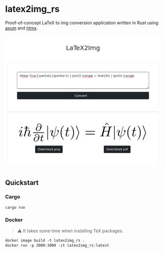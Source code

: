 # latex2img_rs

Proof-of-concept LaTeX to img conversion application written in Rust using [axum](https://github.com/tokio-rs/axum) and [htmx](https://github.com/bigskysoftware/htmx).

![thumbnail](thumbnail.png)


## Quickstart

### Cargo

``` console
cargo run
```

### Docker

>:warning: It takes some time when installing TeX packages.

```
docker image build -t latex2img_rs .
docker run -p 3000:3000 -it latex2img_rs:latest
```